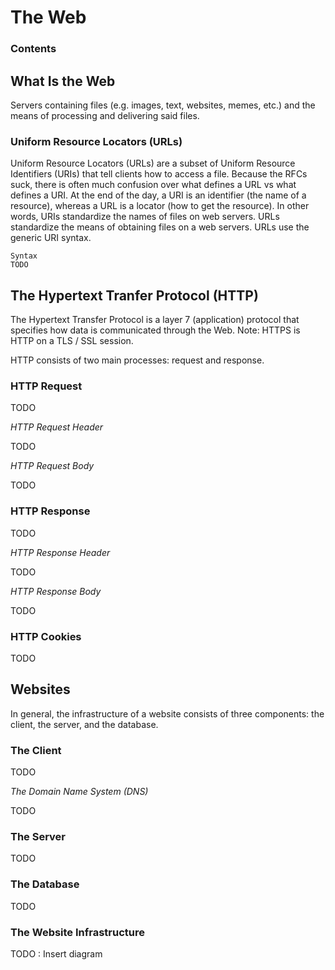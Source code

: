 # The Web

### Contents


## What Is the Web

Servers containing files (e.g. images, text, websites, memes, etc.) and 
the means of processing and delivering said files.

### Uniform Resource Locators (URLs)

Uniform Resource Locators (URLs) are a subset of Uniform Resource Identifiers 
(URIs) that tell clients how to access a file. Because the RFCs suck, there 
is often much confusion over what defines a URL vs what defines a URI. At 
the end of the day, a URI is an identifier (the name of a resource), whereas 
a URL is a locator (how to get the resource). In other words, URIs standardize 
the names of files on web servers. URLs standardize the means of obtaining 
files on a web servers. URLs use the generic URI syntax.

```
Syntax
TODO
```


## The Hypertext Tranfer Protocol (HTTP)

The Hypertext Transfer Protocol is a layer 7 (application) protocol that 
specifies how data is communicated through the Web. Note: HTTPS is HTTP on 
a TLS / SSL session.

HTTP consists of two main processes: request and response.

### HTTP Request
TODO

*HTTP Request Header*

TODO

*HTTP Request Body*

TODO

### HTTP Response
TODO

*HTTP Response Header*

TODO

*HTTP Response Body*

TODO

### HTTP Cookies
TODO


## Websites

In general, the infrastructure of a website consists of three components: 
the client, the server, and the database.

### The Client
TODO

*The Domain Name System (DNS)*

TODO

### The Server
TODO

### The Database
TODO

### The Website Infrastructure
TODO : Insert diagram


